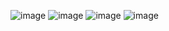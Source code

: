 
![image](https://github.com/methxy/Matematik-Oyunu/assets/164654462/0ef1ab70-e0ab-4939-a245-0504695916ca)
![image](https://github.com/methxy/Matematik-Oyunu/assets/164654462/f4d26240-abba-4e69-998a-c44d99f221f4)
![image](https://github.com/methxy/Matematik-Oyunu/assets/164654462/5daf9eb6-a9c3-4514-b78c-e6f1a8370ef3)
![image](https://github.com/methxy/Matematik-Oyunu/assets/164654462/890c0e79-bf27-450d-a02a-4b714a31d377)
